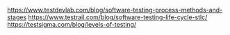 https://www.testdevlab.com/blog/software-testing-process-methods-and-stages
https://www.testrail.com/blog/software-testing-life-cycle-stlc/
https://testsigma.com/blog/levels-of-testing/